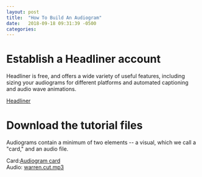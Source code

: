 ```yaml
---
layout: post
title:  "How To Build An Audiogram"
date:   2018-09-18 09:31:39 -0500
categories:
---
```


# Establish a Headliner account

Headliner is free, and offers a wide variety of useful features, including sizing your audiograms for different platforms and automated captioning and audio wave animations.

<a href = "https://www.headliner.app/">Headliner</a>

# Download the tutorial files

Audiograms contain a minimum of two elements -- a visual, which we call a "card," and an audio file.

Card:<a href ="https://drive.google.com/file/d/181E_XON7UB7wE7A5yAO5aWoL8X19kHxC/view?usp=sharing">Audiogram card</A><br>
Audio: <a href ="https://drive.google.com/open?id=17iUHX1ggjUt1hmp1doZcUfJkORqj1aYb">warren.cut.mp3</A><br>
